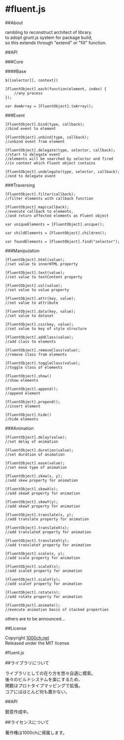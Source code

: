 #fluent.js
======

##About

rambling to reconstruct architect of library.  
to adopt grunt.js system for package build,  
so this extends through "extend" or "fill" function.  

##API

###Core

####Base

    $([selector][, context])
    
    [FluentObject].each(function(element, index) {
    	//any process
    });
    
    var domArray = [FluentObject].toArray();

###Event

    [FluentObject].bind(type, callback);
    //bind event to element
    
    [FluentObject].unbind(type, callback);
    //unbind event from element
    
    [FluentObject].delegate(type, selector, callback);
    //start to delegate event
    //elements will be searched by selector and fired 
    //in context which Fluent object contains
    
    [FluentObject].undelegate(type, selector, callback);
    //end to delegate event

###Traversing

    [FluentObject].filter(callback);
    //filter elements with callback function
    
    [FluentObject].map(callback);
    //execute callback to elements,
    //and return affected elements as Fluent object
    
    var uniqueElements = [FluentObject].unique();
    
    var childElements = [FluentObject].children();

    var foundElements = [FluentObject].find("selector");

###Manipulation

    [FluentObject].html(value);
    //set value to innerHTML property
    
    [FluentObject].text(value);
    //set value to textContent property
    
    [FluentObject].val(value);
    //set value to value property
    
    [FluentObject].attr(key, value);
    //set value to attribute
    
    [FluentObject].data(key, value);
    //set value to dataset
    
    [FluentObject].css(key, value);
    //set value to key of style structure
    
    [FluentObject].addClass(value);
    //add class to elements
    
    [FluentObject].removeClass(value);
    //remove class from elements
    
    [FluentObject].toggleClass(value);
    //toggle class of elements
    
    [FluentObject].show()
    //show elements
    
    [FluentObject].append();
    //append element
    
    [FluentObject].prepend();
    //insert element
    
    [FluentObject].hide()
    //hide elements

###Animation

    [FluentObject].delay(value);
    //set delay of animation
    
    [FluentObject].duration(value);
    //set duration of animation
    
    [FluentObject].ease(value);
    //set ease type of animation
    
    [FluentObject].skew(x, y);
    //add skew property for animation
    
    [FluentObject].skewX(x);
    //add skewX property for animation
    
    [FluentObject].skewY(y);
    //add skewY property for animation
    
    [FluentObject].translate(x, y);
    //add translate property for animation
    
    [FluentObject].translateX(x);
    //add translateX property for animation
    
    [FluentObject].translateY(y);
    //add translateY property for animation
    
    [FluentObject].scale(x, y);
    //add scale property for animation
    
    [FluentObject].scaleX(x);
    //add scaleX property for animation
    
    [FluentObject].scaleY(y);
    //add scaleY property for animation
    
    [FluentObject].rotate(n);
    //add rotate property for animation
    
    [FluentObject].animate();
    //execute animation basis of stacked properties

others are to be announced...

##License

Copyright [1000ch.net](http://1000ch.net/)  
Released under the MIT license  

#fluent.js

##ライブラリについて

ライブラリとしての在り方を悠々自適に模索。  
後々のビルドシステムを楽にするため、  
関数はプロトタイプマッピングで拡張。  
コアにはほとんど何も置かない。  

##API

鋭意作成中。

##ライセンスについて

著作権は1000chに帰属します。  
